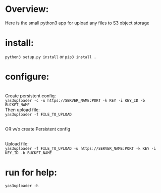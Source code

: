# Overview:
Here is the small python3 app for upload any files to S3 object storage


# install:
`python3 setup.py install` or `pip3 install .`

# configure:
<br> Create persistent config:
<br>`yas3uploader -c -u https://SERVER_NAME:PORT -k KEY -i KEY_ID -b BUCKET_NAME`
<br> Then upload file:
<br>`yas3uploader -f FILE_TO_UPLOAD`

<br> OR w/o create Persistent config

<br> Upload file:
<br>`yas3uploader -f FILE_TO_UPLOAD -u https://SERVER_NAME:PORT -k KEY -i KEY_ID -b BUCKET_NAME`

# run for help:
`yas3uploader -h`

